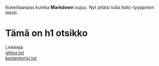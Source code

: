 Kokeillaanpas kuinka  **Markdown** sujuu.
Nyt pitäisi tulla *italic-tyyppinen* teksti. 
# Tämä on h1 otsikko
Linkkejä: <br>
[gitlog.txt](https://github.com/AnttiHal/ot-harjoitustyo/blob/master/laskarit/viikko1/gitlog.txt) <br>
[komentorivi.txt](https://github.com/AnttiHal/ot-harjoitustyo/blob/master/laskarit/viikko1/komentorivi.txt)
